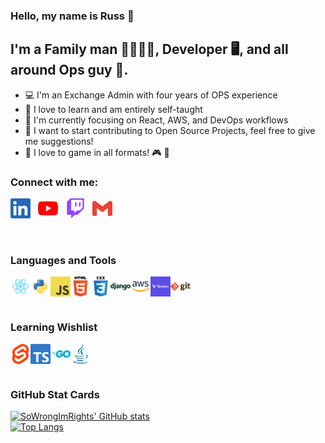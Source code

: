 ### Hello, my name is Russ :wave:

## I'm a Family man :family_man_woman_girl_boy:, Developer :desktop_computer:, and all around Ops guy :exploding_head:.
- :computer: I'm an Exchange Admin with four years of OPS experience
- :open_book: I love to learn and am entirely self-taught
- :scroll: I'm currently focusing on React, AWS, and DevOps workflows
- :call_me_hand: I want to start contributing to Open Source Projects, feel free to give me suggestions!
- :game_die: I love to game in all formats! :video_game: :pencil:

### Connect with me:

<p>
<a href="https://www.linkedin.com/in/russ-carroll-20a53719a"><img height="32" width="32" src="img/linkedin.svg"></a>&nbsp;&nbsp;
<a href=""><img height="32" width="32" src="img/youtube.svg"></a>&nbsp;&nbsp;
<a href=""><img height="32" width="32" src="img/twitch.svg"></a>&nbsp;&nbsp;
<a href=""><img height="32" width="32" src="img/gmail.svg"></a>&nbsp;&nbsp;
</p>

<br />

### Languages and Tools

<p>
<img align="left" alt="react" width="32px" src="https://raw.githubusercontent.com/github/explore/80688e429a7d4ef2fca1e82350fe8e3517d3494d/topics/react/react.png?sanitize=true">&nbsp;&nbsp;
<img align="left" alt="python" width="32px" src="https://raw.githubusercontent.com/github/explore/80688e429a7d4ef2fca1e82350fe8e3517d3494d/topics/python/python.png?sanitize=true">&nbsp;&nbsp;
<img align="left" alt="javascript" width="32px" src="https://raw.githubusercontent.com/github/explore/80688e429a7d4ef2fca1e82350fe8e3517d3494d/topics/javascript/javascript.png?sanitize=true">&nbsp;&nbsp;
<img align="left" alt="html" width="32px" src="https://raw.githubusercontent.com/github/explore/80688e429a7d4ef2fca1e82350fe8e3517d3494d/topics/html/html.png?sanitize=true">&nbsp;&nbsp;
<img align="left" alt="css" width="32px" src="https://raw.githubusercontent.com/github/explore/80688e429a7d4ef2fca1e82350fe8e3517d3494d/topics/css/css.png?sanitize=true">&nbsp;&nbsp;
<img align="left" alt="django" width="32px" src="https://raw.githubusercontent.com/github/explore/80688e429a7d4ef2fca1e82350fe8e3517d3494d/topics/django/django.png?sanitize=true">&nbsp;&nbsp;
<img align="left" alt="aws" width="32px" src="https://raw.githubusercontent.com/github/explore/fbceb94436312b6dacde68d132a5b9c7d11f9524/topics/aws/aws.png?sanitize=true">&nbsp;&nbsp;
<img align="left" alt="terraform" width="32px" src="https://raw.githubusercontent.com/github/explore/80688e429a7d4ef2fca1e82350fe8e3517d3494d/topics/terraform/terraform.png?sanitize=true">&nbsp;&nbsp;
<img align="left" alt="git" width="32px" src="https://raw.githubusercontent.com/github/explore/80688e429a7d4ef2fca1e82350fe8e3517d3494d/topics/git/git.png?sanitize=true">&nbsp;&nbsp;
</p>
<br />

### Learning Wishlist

<img align="left" alt="git" width="32px" src="img/svelte.svg">&nbsp;&nbsp;
<img align="left" alt="git" width="32px" src="img/typescript.svg">&nbsp;&nbsp;
<img align="left" alt="git" width="32px" src="img/go.svg">&nbsp;&nbsp;
<img align="left" alt="git" width="32px" src="img/java.svg">&nbsp;&nbsp;

<br />

### GitHub Stat Cards

[![SoWrongImRights' GitHub stats](https://github-readme-stats.vercel.app/api?username=SoWrongImRight)](https://github.com/SoWrongImRight/github-readme-stats)
<br />
[![Top Langs](https://github-readme-stats.vercel.app/api/top-langs/?username=SoWrongImRight)](https://github.com/SoWrongImRight/github-readme-stats)


[LinkedIn]:  https://www.linkedin.com/in/russ-carroll-20a53719a